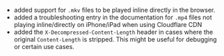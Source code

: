 - added support for `.mkv` files to be played inline directly in the browser.
- added a troubleshooting entry in the documentation for `.mp4` files not playing inline/directly on iPhone/iPad when using Cloudflare CDN
- added the `X-Decompressed-Content-Length` header in cases where the original `Content-Length` is stripped. This might be useful for debugging or certain use cases.